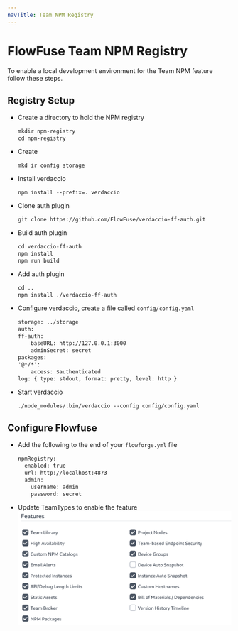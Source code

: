 ```yaml
---
navTitle: Team NPM Registry
---
```


# FlowFuse Team NPM Registry

To enable a local development environment for the Team NPM feature follow these steps.

## Registry Setup

- Create a directory to hold the NPM registry 
    ```
    mkdir npm-registry
    cd npm-registry
    ```
- Create 
    ```
    mkd ir config storage
    ```
- Install verdaccio
    ```
    npm install --prefix=. verdaccio
    ```
- Clone auth plugin
    ```
    git clone https://github.com/FlowFuse/verdaccio-ff-auth.git
    ```
- Build auth plugin
    ```
    cd verdaccio-ff-auth
    npm install
    npm run build
    ```
- Add auth plugin
    ```
    cd ..
    npm install ./verdaccio-ff-auth
    ```
- Configure verdaccio, create a file called `config/config.yaml`
    ```
    storage: ../storage
    auth:
    ff-auth:
        baseURL: http://127.0.0.1:3000
        adminSecret: secret
    packages:
    '@*/*':
        access: $authenticated
    log: { type: stdout, format: pretty, level: http }
    ```
- Start verdaccio
    ```
    ./node_modules/.bin/verdaccio --config config/config.yaml
    ```

## Configure Flowfuse

- Add the following to the end of your `flowforge.yml` file
    ```
    npmRegistry:
      enabled: true
      url: http://localhost:4873
      admin:
        username: admin
        password: secret
    ```
- Update TeamTypes to enable the feature
![sceen shot of team type features](./images/npm-registry-team-type.png)